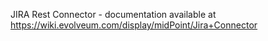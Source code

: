 JIRA Rest Connector - documentation available at https://wiki.evolveum.com/display/midPoint/Jira+Connector
